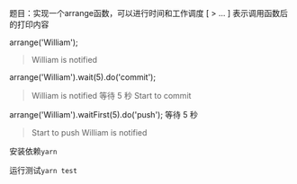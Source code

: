 题目：实现一个arrange函数，可以进行时间和工作调度
[ > … ] 表示调用函数后的打印内容

arrange('William');
> William is notified

arrange('William').wait(5).do('commit');
> William is notified
等待 5 秒
> Start to commit

arrange('William').waitFirst(5).do('push');
等待 5 秒
> Start to push
> William is notified

安装依赖`yarn`

运行测试`yarn test`
